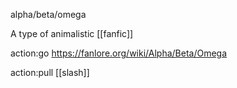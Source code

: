 alpha/beta/omega

A type of animalistic [[fanfic]]

action:go https://fanlore.org/wiki/Alpha/Beta/Omega

action:pull [[slash]]
